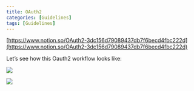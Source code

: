 ```yaml
---
title: OAuth2
categories: [Guidelines]
tags: [Guidelines]
---
```


[https://www.notion.so/OAuth2-3dc156d79089437db7f6becd4fbc222d](https://www.notion.so/OAuth2-3dc156d79089437db7f6becd4fbc222d)


Let’s see how this Oauth2 workflow looks like:


![](https://prod-files-secure.s3.us-west-2.amazonaws.com/9960fb2a-b75e-4bea-a8f9-b00925db1215/3bce41e0-99e8-4ebd-9701-e2bc9cbb79a2/Untitled.png?X-Amz-Algorithm=AWS4-HMAC-SHA256&X-Amz-Content-Sha256=UNSIGNED-PAYLOAD&X-Amz-Credential=ASIAZI2LB4667KEA2EGE%2F20250523%2Fus-west-2%2Fs3%2Faws4_request&X-Amz-Date=20250523T202508Z&X-Amz-Expires=3600&X-Amz-Security-Token=IQoJb3JpZ2luX2VjEDwaCXVzLXdlc3QtMiJHMEUCID9ic3Z53lfIpshSNOXd8mPXF%2BWxmGXC3HweuOUsHpIXAiEAqQw2FYlf1Gnml4UFOiUr8BBtzBu5urtN3JM1%2F41U99AqiAQI9f%2F%2F%2F%2F%2F%2F%2F%2F%2F%2FARAAGgw2Mzc0MjMxODM4MDUiDGgTbUHx9o1UGodsgircA547%2F6ABI8GLeq%2BDWvzNvMJd2Yky0iwJ2wuyw4ulwgKDfrm3hmTZbbpJ%2B9wE%2BRUNlONW9knrMCMchYYHCpL8mZk%2BrSBzQEQkXdc5ZymEqCzs6Z68Dcyadgr631NgJ%2BGdWSej11vkrNc7lsCM58lOmAPwiDhgBMQLhx%2B3pbHopzhAHVtWt3GnodHc0JQ7SmRkzrYPsU0s2yTqkNRV2JRbIBFGH8C4DdTQ5M5QewfH2zX3nhPkzvrbXyDjoHWVZrDD4hQWMQPHH8nIt%2FeoxBP%2BGSIi%2BNqj9dGzWDhhn%2BkApqXG8wfOAcKgGU5JUqFBfHTPHACLjurL5WVhPqtjNFCcAwZqKlAxEvIihuBqWMVTUwhwILwuvGKYcFePEJkMSjB%2FuY02ejYLkqCEwZrNfQccHP8kvLfwMZW1OblgELxkecn%2Fr1A4zplmdtyfczMdOyQr4fIy8ClJEaz8kBeFLBswUMtV6O2Xl6cKqHNvbs2oiIPjBP4MOikOu4hq6rdDJhtUuTfIRQhz7wnK5mF4vdRwBd0BdQbWDNOMuCwSLAEPdsrWxrkN8Oy3gPl%2FO2ZqMlJa2hHiOg2pggrtTlVhUBdXvCcNvUJesc5l9yS8RYLu5LM%2BtrkmIlq%2FUIHtVNdjMM%2Bhw8EGOqUB3jxuLVFsek1P0aNMTS0kCj1Fppp5g2BlTPswGQZqCZXwuKg7NoCszgsw6BSp2DIeMKiRWhjsXq18OmGQjddnGnTxSRtiDUUXDeQ3knGOuPO2IfNTGX70wDCm9ZAfBu8k61a78gqlJlXAkb8PnNWYMcBexD4T6CHmDs2Tn13KwWINjqTjlKRWbcXDPXTBKgnjpzTp%2FNP7Yed0TiUNtRU%2FVqfWKVPe&X-Amz-Signature=5f24a89991f05006df746280df4f1038aa22a5e59a396cfb81bf103096622883&X-Amz-SignedHeaders=host&x-id=GetObject)


![](https://prod-files-secure.s3.us-west-2.amazonaws.com/9960fb2a-b75e-4bea-a8f9-b00925db1215/27d32b66-de43-41de-80f7-7edb81d1190f/Untitled.png?X-Amz-Algorithm=AWS4-HMAC-SHA256&X-Amz-Content-Sha256=UNSIGNED-PAYLOAD&X-Amz-Credential=ASIAZI2LB4667KEA2EGE%2F20250523%2Fus-west-2%2Fs3%2Faws4_request&X-Amz-Date=20250523T202508Z&X-Amz-Expires=3600&X-Amz-Security-Token=IQoJb3JpZ2luX2VjEDwaCXVzLXdlc3QtMiJHMEUCID9ic3Z53lfIpshSNOXd8mPXF%2BWxmGXC3HweuOUsHpIXAiEAqQw2FYlf1Gnml4UFOiUr8BBtzBu5urtN3JM1%2F41U99AqiAQI9f%2F%2F%2F%2F%2F%2F%2F%2F%2F%2FARAAGgw2Mzc0MjMxODM4MDUiDGgTbUHx9o1UGodsgircA547%2F6ABI8GLeq%2BDWvzNvMJd2Yky0iwJ2wuyw4ulwgKDfrm3hmTZbbpJ%2B9wE%2BRUNlONW9knrMCMchYYHCpL8mZk%2BrSBzQEQkXdc5ZymEqCzs6Z68Dcyadgr631NgJ%2BGdWSej11vkrNc7lsCM58lOmAPwiDhgBMQLhx%2B3pbHopzhAHVtWt3GnodHc0JQ7SmRkzrYPsU0s2yTqkNRV2JRbIBFGH8C4DdTQ5M5QewfH2zX3nhPkzvrbXyDjoHWVZrDD4hQWMQPHH8nIt%2FeoxBP%2BGSIi%2BNqj9dGzWDhhn%2BkApqXG8wfOAcKgGU5JUqFBfHTPHACLjurL5WVhPqtjNFCcAwZqKlAxEvIihuBqWMVTUwhwILwuvGKYcFePEJkMSjB%2FuY02ejYLkqCEwZrNfQccHP8kvLfwMZW1OblgELxkecn%2Fr1A4zplmdtyfczMdOyQr4fIy8ClJEaz8kBeFLBswUMtV6O2Xl6cKqHNvbs2oiIPjBP4MOikOu4hq6rdDJhtUuTfIRQhz7wnK5mF4vdRwBd0BdQbWDNOMuCwSLAEPdsrWxrkN8Oy3gPl%2FO2ZqMlJa2hHiOg2pggrtTlVhUBdXvCcNvUJesc5l9yS8RYLu5LM%2BtrkmIlq%2FUIHtVNdjMM%2Bhw8EGOqUB3jxuLVFsek1P0aNMTS0kCj1Fppp5g2BlTPswGQZqCZXwuKg7NoCszgsw6BSp2DIeMKiRWhjsXq18OmGQjddnGnTxSRtiDUUXDeQ3knGOuPO2IfNTGX70wDCm9ZAfBu8k61a78gqlJlXAkb8PnNWYMcBexD4T6CHmDs2Tn13KwWINjqTjlKRWbcXDPXTBKgnjpzTp%2FNP7Yed0TiUNtRU%2FVqfWKVPe&X-Amz-Signature=6a90468530a204789f338b683ef0d5551a0696250ee18743ad9437390947f256&X-Amz-SignedHeaders=host&x-id=GetObject)

